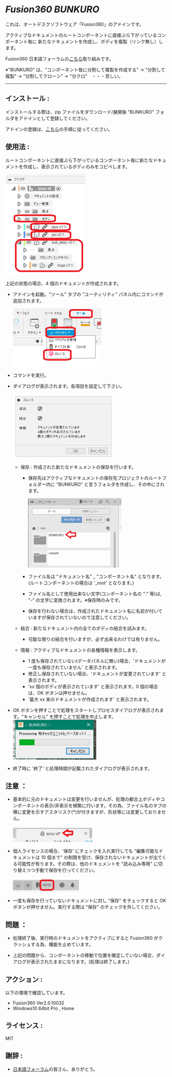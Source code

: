 # **_Fusion360 BUNKURO_**

これは、オートデスクソフトウェア「Fusion360」のアドインです。

アクティブなドキュメントのルートコンポーネントに直接ぶら下がっているコンポーネント毎に
新たなドキュメントを作成し、ボディを複製（リンク無し）します。

Fusion360 日本語フォーラムの[こちら](https://forums.autodesk.com/t5/fusion-360-ri-ben-yu/da-gui-moasenburiwo-dongkasu-fang-fano-yitsutoshite/td-p/10123423)取り組みです。

※"BUNKURO" は、"コンポーネント毎に分割して複製を作成する" -> "分割して複製" -> "分割してクローン" -> "分クロ"　・・・苦しい。

---

## インストール :

インストールする際は、zip ファイルをダウンロード/展開後 "BUNKURO" フォルダをアドインとして登録してください。

アドインの登録は、[こちら](https://kantoku.hatenablog.com/entry/2021/02/15/161734)の手順に従ってください。

## 使用法 :

ルートコンポーネントに直接ぶら下がっているコンポーネント毎に新たなドキュメントを作成し、表示されているボディのみをコピペします。

![Alt text](./resources/use1_jpn.png)

上記の状態の場合、4 個のドキュメントが作成されます。

- アドインを起動。"ツール" タブの "ユーティリティ" パネル内にコマンドが追加されます。

  ![Alt text](./resources/tool_panel_jpn.png)

- コマンドを実行。

- ダイアログが表示されます。各項目を設定して下さい。

  ![Alt text](./resources/dialog_jpn.png)

  - 保存 : 作成された新たなドキュメントの保存を行います。

    - 保存先はアクティブなドキュメントの保存先プロジェクトのルートフォルダー内に "BUNKURO" と言うフォルダを作成し、その中にされます。

      ![Alt text](./resources/use2_jpn.png)

    - ファイル名は "ドキュメント名" \_ "コンポーネント名" となります。(ルートコンポーネントの場合は '\_root' となります。)
    - ファイル名として使用出来ない文字(コンポーネント名の ":" 等)は,
      "-" の文字に変換されます。※保存時のみです。
    - 保存を行わない場合は、作成されたドキュメント名に名前が付いていますが保存されていないので注意してください。

  - 結合 : 新たなドキュメント内の全てのボディの結合を試みます。

    - 可能な限りの結合を行いますが、必ず出来るわけでは有りません。

  - 情報 : アクティブなドキュメントの各種情報を表示します。
    - 1 度も保存されていない(データパネルに無い)場合、'ドキュメントが一度も保存されていません' と表示されます。
    - 修正し保存されていない場合、'ドキュメントが変更されています' と表示されます。
    - 'xx 個のボディが表示されています' と表示されます。0 個の場合は、OK ボタンは押せません。
    - '最大 xx 来のドキュメントが作成されます' と表示されます。

- OK ボタンを押すことで処理をスタートしプロセスダイアログが表示されます。"キャンセル" を押すことで処理を中止します。
  ![Alt text](./resources/ProgressDialog.png)

- 終了時に '終了' と処理時間が記載されたダイアログが表示されます。

## 注意 ：

- 基本的に元のドキュメントは変更を行いませんが、処理の都合上ボディやコンポーネントの表示/非表示を頻繁に行います。その為、ファイル名のタブの横に変更を示すアスタリスク(\*)が付きますが、形状等には変更しておりません。

  ![Alt text](./resources/Constraint1_jpn.png)

- 個人ライセンスの場合、'保存' にチェックを入れ実行しても "編集可能なドキュメントは 10 個まで" の制限を受け、保存されないドキュメントが出てくる可能性が有ります。その際は、他のドキュメントを "読み込み専用" に切り替えつつ手動で保存を行ってください。

  ![Alt text](./resources/Constraint2_jpn.png)

- 一度も保存を行っていないドキュメントに対し "保存" をチェックすると OK ボタンが押せません。実行する際は "保存" のチェックを外してください。

## 問題 ：

- 処理終了後、実行時のドキュメントをアクティブにすると Fusion360 がクラッシュする為、機能を止めています。

- 上記の問題から、コンポーネントの移動で位置を確定していない場合、ダイアログが表示されたままになります。(処理は終了します。)

## アクション :

以下の環境で確認しています。

- Fusion360 Ver2.0.10032
- Windows10 64bit Pro , Home

## ライセンス :

MIT

## 謝辞 :

- [日本語フォーラム](https://forums.autodesk.com/t5/fusion-360-ri-ben-yu/bd-p/707)の皆さん、ありがとう。
